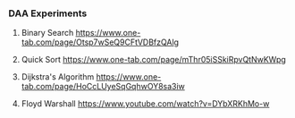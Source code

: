 ### DAA Experiments

1. Binary Search
https://www.one-tab.com/page/Otsp7wSeQ9CFtVDBfzQAlg

2. Quick Sort
https://www.one-tab.com/page/mThr05iSSkiRpvQtNwKWpg

3. Dijkstra's Algorithm
https://www.one-tab.com/page/HoCcLUyeSqGqhwOY8sa3iw

6. Floyd Warshall
https://www.youtube.com/watch?v=DYbXRKhMo-w

